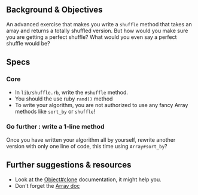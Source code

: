 ## Background & Objectives

An advanced exercise that makes you write a `shuffle` method that takes an array and returns a totally shuffled version. But how would you make sure you are getting a perfect shuffle? What would you even say a perfect shuffle would be?

## Specs

### Core
- In `lib/shuffle.rb`, write the `#shuffle` method.
- You should the use ruby `rand()` method
- To write your algorithm, you are not authorized to use any fancy Array methods like `sort_by` or `shuffle`!

### Go further : write a 1-line method

Once you have written your algorithm all by yourself, rewrite another version with only one line of code, this time using `Array#sort_by`?

## Further suggestions & resources

- Look at the [Object#clone](http://ruby-doc.org/core-2.2.0/Object.html#method-i-clone) documentation, it might help you.
- Don't forget the [Array doc](http://www.ruby-doc.org/core-2.2.0/Array.html)

